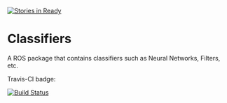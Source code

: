 [![Stories in Ready](https://badge.waffle.io/cwrucutter/Classifiers.png?label=ready&title=Ready)](https://waffle.io/cwrucutter/Classifiers)
# Classifiers
A ROS package that contains classifiers such as Neural Networks, Filters, etc.

Travis-CI badge:

[![Build Status](https://travis-ci.org/cwrucutter/Classifiers.svg?branch=master)](https://travis-ci.org/cwrucutter/Classifiers)
